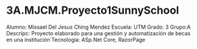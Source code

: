 # 3A.MJCM.Proyecto1SunnySchool
Alumno: Missael Del Jesus Ching Mendez
Escuela: UTM
Grado: 3 Grupo:A
Descripc:
Proyecto elaborado para una gestión y automatización de becas en una institución 
Tecnologia: ASp.Net Core, RazorPage
